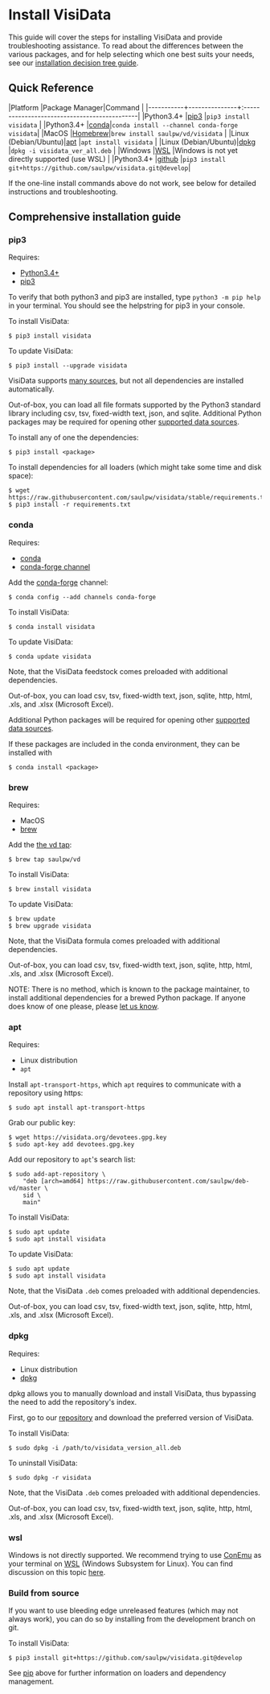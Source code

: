 # Install VisiData

This guide will cover the steps for installing VisiData and provide troubleshooting assistance. To read about the differences between the various packages, and for help selecting which one best suits your needs, see our [installation decision tree guide](/topics/install).

## Quick Reference

|Platform   |Package Manager|Command                                       |
|-----------+---------------+:---------------------------------------------|
|Python3.4+ |[pip3](#pip)   |`pip3 install visidata`                       |
|Python3.4+ |[conda](#conda)|`conda install --channel conda-forge visidata`|
|MacOS      |[Homebrew](#brew)|`brew install saulpw/vd/visidata`           |
|Linux (Debian/Ubuntu)|[apt](#apt)      |`apt install visidata`            |
|Linux (Debian/Ubuntu)|[dpkg](#dpkg)      |`dpkg -i visidata_ver_all.deb`            |
|Windows    |[WSL](#wsl)    |Windows is not yet directly supported (use WSL)   |
|Python3.4+ |[github](#git) |`pip3 install git+https://github.com/saulpw/visidata.git@develop`|

If the one-line install commands above do not work, see below for detailed instructions and troubleshooting.

## Comprehensive installation guide

### pip3

Requires:

* [Python3.4+](https://www.python.org/downloads/)
* [pip3](https://stackoverflow.com/questions/6587507/how-to-install-pip-with-python-3)

To verify that both python3 and pip3 are installed, type `python3 -m pip help` in your terminal. You should see the helpstring for pip3 in your console.

To install VisiData:

~~~
$ pip3 install visidata
~~~

To update VisiData:

~~~
$ pip3 install --upgrade visidata
~~~

VisiData supports [many sources](http://visidata.org/man/#loaders), but not all dependencies are installed automatically.

Out-of-box, you can load all file formats supported by the Python3 standard library including csv, tsv, fixed-width text, json, and sqlite. Additional Python packages may be required for opening other [supported data sources](https://visidata.org/man/#loaders).

To install any of one the dependencies:

~~~
$ pip3 install <package>
~~~

To install dependencies for all loaders (which might take some time and disk space): 

~~~
$ wget https://raw.githubusercontent.com/saulpw/visidata/stable/requirements.txt
$ pip3 install -r requirements.txt
~~~

### conda

Requires:

* [conda](https://conda.io/docs/user-guide/install/index.html)
* [conda-forge channel](https://conda-forge.org/)

Add the [conda-forge](https://conda-forge.org/) channel:

~~~
$ conda config --add channels conda-forge
~~~

To install VisiData:

~~~
$ conda install visidata
~~~

To update VisiData:

~~~
$ conda update visidata
~~~

Note, that the VisiData feedstock comes preloaded with additional dependencies.

Out-of-box, you can load csv, tsv, fixed-width text, json, sqlite, http, html, .xls, and .xlsx (Microsoft Excel).

Additional Python packages will be required for opening other [supported data sources](https://visidata.org/man/#loaders). 

If these packages are included in the conda environment, they can be installed with

~~~
$ conda install <package>
~~~

### brew

Requires:

* MacOS
* [brew](https://brew.sh/)

Add the [the vd tap](https://github.com/saulpw/homebrew-vd):

~~~
$ brew tap saulpw/vd
~~~

To install VisiData:

~~~
$ brew install visidata
~~~

To update VisiData:

~~~
$ brew update
$ brew upgrade visidata
~~~

Note, that the VisiData formula comes preloaded with additional dependencies.

Out-of-box, you can load csv, tsv, fixed-width text, json, sqlite, http, html, .xls, and .xlsx (Microsoft Excel).

NOTE: There is no method, which is known to the package maintainer, to install additional dependencies for a brewed Python package. If anyone does know of one please, please [let us know](https://github.com/saulpw/homebrew-vd/issues/new).

### apt

Requires:

* Linux distribution
* `apt`

Install `apt-transport-https`, which `apt` requires to communicate with a repository using https:

~~~
$ sudo apt install apt-transport-https
~~~

Grab our public key:

~~~
$ wget https://visidata.org/devotees.gpg.key
$ sudo apt-key add devotees.gpg.key
~~~

Add our repository to `apt`'s search list:

~~~
$ sudo add-apt-repository \
    "deb [arch=amd64] https://raw.githubusercontent.com/saulpw/deb-vd/master \
    sid \
    main"
~~~

To install VisiData:

~~~
$ sudo apt update
$ sudo apt install visidata
~~~

To update VisiData:

~~~
$ sudo apt update
$ sudo apt install visidata
~~~

Note, that the VisiData `.deb` comes preloaded with additional dependencies.

Out-of-box, you can load csv, tsv, fixed-width text, json, sqlite, http, html, .xls, and .xlsx (Microsoft Excel).

### dpkg

Requires:
* Linux distribution
* [dpkg](https://help.ubuntu.com/lts/serverguide/dpkg.html.en)

dpkg allows you to manually download and install VisiData, thus bypassing the need to add the repository's index.

First, go to our [repository](https://github.com/saulpw/deb-vd/tree/master/pool/main/v/visidata) and download the preferred version of VisiData.

To install VisiData:

~~~
$ sudo dpkg -i /path/to/visidata_version_all.deb
~~~

To uninstall VisiData:

~~~
$ sudo dpkg -r visidata
~~~

Note, that the VisiData `.deb` comes preloaded with additional dependencies.

Out-of-box, you can load csv, tsv, fixed-width text, json, sqlite, http, html, .xls, and .xlsx (Microsoft Excel).

### wsl

Windows is not directly supported. We recommend trying to use [ConEmu](https://conemu.github.io/) as your terminal on [WSL](https://docs.microsoft.com/en-us/windows/wsl/install-win10) (Windows Subsystem for Linux).
You can find discussion on this topic [here](https://github.com/saulpw/visidata/issues/117).

### Build from source

If you want to use bleeding edge unreleased features (which may not always work), you can do so by installing from the development branch on git.

To install VisiData:

~~~
$ pip3 install git+https://github.com/saulpw/visidata.git@develop
~~~

See [pip](#pip) above for further information on loaders and dependency management.
